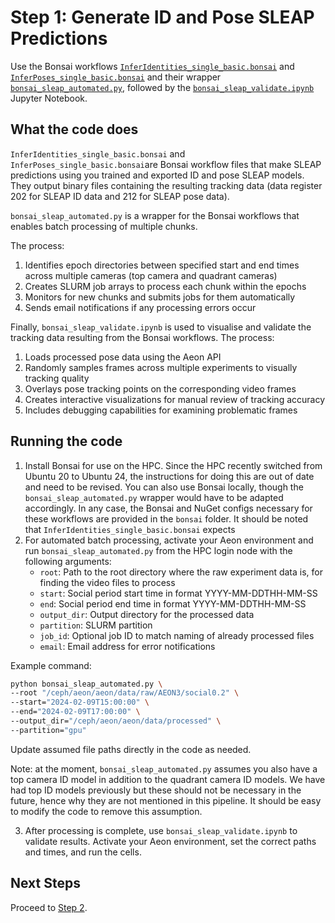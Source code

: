 # Step 1: Generate ID and Pose SLEAP Predictions
Use the Bonsai workflows [`InferIdentities_single_basic.bonsai`](bonsai_workflows/InferIdentities_single_basic.bonsai) and [`InferPoses_single_basic.bonsai`](bonsai_workflows/InferPoses_single_basic.bonsai) and their wrapper [`bonsai_sleap_automated.py`](bonsai_sleap_automated.py), followed by the [`bonsai_sleap_validate.ipynb`](bonsai_sleap_validate.ipynb) Jupyter Notebook.

## What the code does
`InferIdentities_single_basic.bonsai` and `InferPoses_single_basic.bonsai`are Bonsai workflow files that make SLEAP predictions using you trained and exported ID and pose SLEAP models. They output binary files containing the resulting tracking data (data register 202 for SLEAP ID data and 212 for SLEAP pose data).

`bonsai_sleap_automated.py` is a wrapper for the Bonsai workflows that enables batch processing of multiple chunks.

The process:
1. Identifies epoch directories between specified start and end times across multiple cameras (top camera and quadrant cameras)
2. Creates SLURM job arrays to process each chunk within the epochs
3. Monitors for new chunks and submits jobs for them automatically
4. Sends email notifications if any processing errors occur

Finally, `bonsai_sleap_validate.ipynb` is used to visualise and validate the tracking data resulting from the Bonsai workflows.
The process:
1. Loads processed pose data using the Aeon API
2. Randomly samples frames across multiple experiments to visually tracking quality
3. Overlays pose tracking points on the corresponding video frames
4. Creates interactive visualizations for manual review of tracking accuracy
5. Includes debugging capabilities for examining problematic frames

## Running the code
1. Install Bonsai for use on the HPC. Since the HPC recently switched from Ubuntu 20 to Ubuntu 24, the instructions for doing this are out of date and need to be revised. You can also use Bonsai locally, though the `bonsai_sleap_automated.py` wrapper would have to be adapted accordingly. In any case, the Bonsai and NuGet configs necessary for these workflows are provided in the `bonsai` folder. It should be noted that `InferIdentities_single_basic.bonsai` expects 
2. For automated batch processing, activate your Aeon environment and run `bonsai_sleap_automated.py` from the HPC login node with the following arguments:
	- `root`: Path to the root directory where the raw experiment data is, for finding the video files to process
	- `start`: Social period start time in format YYYY-MM-DDTHH-MM-SS
	- `end`: Social period end time in format YYYY-MM-DDTHH-MM-SS
	- `output_dir`: Output directory for the processed data
	- `partition`: SLURM partition
	- `job_id`: Optional job ID to match naming of already processed files
	- `email`: Email address for error notifications

Example command:
```bash
python bonsai_sleap_automated.py \
--root "/ceph/aeon/aeon/data/raw/AEON3/social0.2" \
--start="2024-02-09T15:00:00" \
--end="2024-02-09T17:00:00" \
--output_dir="/ceph/aeon/aeon/data/processed" \
--partition="gpu"
```
Update assumed file paths directly in the code as needed.

Note: at the moment, `bonsai_sleap_automated.py` assumes you also have a top camera ID model in addition to the quadrant camera ID models. We have had top ID models previously but these should not be necessary in the future, hence why they are not mentioned in this pipeline. It should be easy to modify the code to remove this assumption.

3. After processing is complete, use `bonsai_sleap_validate.ipynb` to validate results. Activate your Aeon environment, set the correct paths and times, and run the cells.

## Next Steps
Proceed to [Step 2](../step2_combining_SLEAP_predictions/README.md).